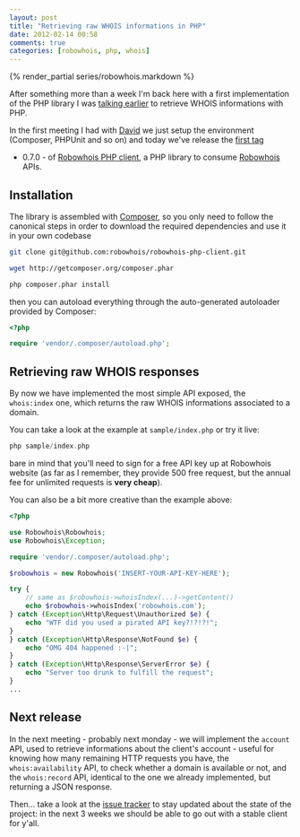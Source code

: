 ```yaml
---
layout: post
title: "Retrieving raw WHOIS informations in PHP"
date: 2012-02-14 00:58
comments: true
categories: [robowhois, php, whois]
---
```


{% render_partial series/robowhois.markdown %}

After something more than a week I'm back here with a first implementation of
the PHP library I was [talking earlier](/a-php-library-to-retrieve-whois-informations/)
to retrieve WHOIS informations with PHP.
<!-- more -->

In the first meeting I had with [David](http://davidfunaro.com) we just setup the
environment (Composer, PHPUnit and so on) and today we've release the
[first tag](https://github.com/robowhois/robowhois-php-client/tree/0.7.0)
- 0.7.0 - of [Robowhois PHP client](https://github.com/robowhois/robowhois-php-client),
a PHP library to consume [Robowhois](http://robowhois.com) APIs.

## Installation

The library is assembled with [Composer](/managing-php-dependencies-with-composer/),
so you only need to follow the canonical steps in order to download the
required dependencies and use it in your own codebase

``` bash Installing the Robowhois PHP client from the command line
git clone git@github.com:robowhois/robowhois-php-client.git

wget http://getcomposer.org/composer.phar

php composer.phar install
``` 

then you can autoload everything through the auto-generated autoloader
provided by Composer:

``` php
<?php

require 'vendor/.composer/autoload.php';
```

## Retrieving raw WHOIS responses

By now we have implemented the most simple API exposed, the `whois:index`
one, which returns the raw WHOIS informations associated to a domain.

You can take a look at the example at `sample/index.php` or try it live:

``` php
php sample/index.php
```

bare in mind that you'll need to sign for a free API key up at Robowhois
website (as far as I remember, they provide 500 free request, but the annual
fee for unlimited requests is **very cheap**).

You can also be a bit more creative than the example above:

``` php 
<?php

use Robowhois\Robowhois;
use Robowhois\Exception;

require 'vendor/.composer/autoload.php';

$robowhois = new Robowhois('INSERT-YOUR-API-KEY-HERE');

try {
    // same as $robowhois->whoisIndex(...)->getContent()
    echo $robowhois->whoisIndex('robowhois.com');
} catch (Exception\Http\Request\Unauthorized $e) {
    echo "WTF did you used a pirated API key?!?!?!";
}
} catch (Exception\Http\Response\NotFound $e) {
    echo "OMG 404 happened :-|";
}
} catch (Exception\Http\Response\ServerError $e) {
    echo "Server too drunk to fulfill the request";
}
...
```

## Next release

In the next meeting - probably next monday - we will implement the `account` API,
used to retrieve informations about the client's account - useful for knowing how many 
remaining HTTP requests you have, the `whois:availability` API, to check whether a
domain is available or not, and the `whois:record` API, identical to the one we
already implemented, but returning a JSON response.

Then... take a look at the [issue tracker](https://github.com/robowhois/robowhois-php-client/issues)
to stay updated about the state of the project: in the next 3 weeks we should
be able to go out with a stable client for y'all.